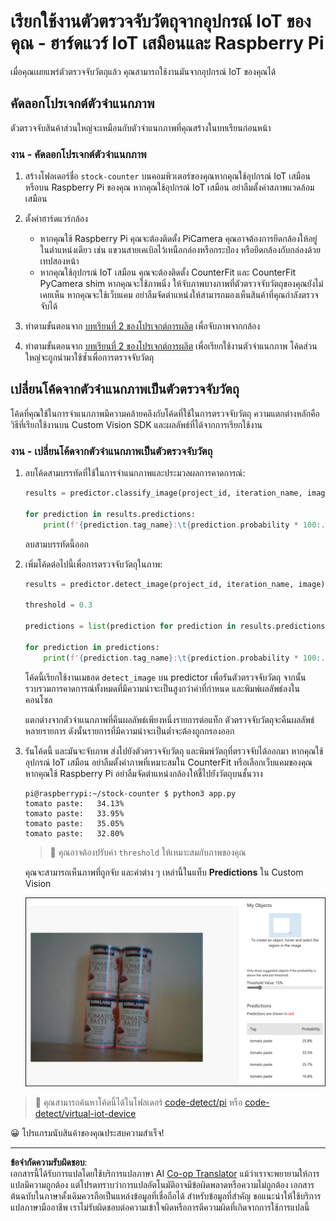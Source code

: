 <!--
CO_OP_TRANSLATOR_METADATA:
{
  "original_hash": "a3fdfec1d1e2cb645ea11c2930b51299",
  "translation_date": "2025-08-27T21:40:35+00:00",
  "source_file": "5-retail/lessons/2-check-stock-device/single-board-computer-object-detector.md",
  "language_code": "th"
}
-->
# เรียกใช้งานตัวตรวจจับวัตถุจากอุปกรณ์ IoT ของคุณ - ฮาร์ดแวร์ IoT เสมือนและ Raspberry Pi

เมื่อคุณเผยแพร่ตัวตรวจจับวัตถุแล้ว คุณสามารถใช้งานมันจากอุปกรณ์ IoT ของคุณได้

## คัดลอกโปรเจกต์ตัวจำแนกภาพ

ตัวตรวจจับสินค้าส่วนใหญ่จะเหมือนกับตัวจำแนกภาพที่คุณสร้างในบทเรียนก่อนหน้า

### งาน - คัดลอกโปรเจกต์ตัวจำแนกภาพ

1. สร้างโฟลเดอร์ชื่อ `stock-counter` บนคอมพิวเตอร์ของคุณหากคุณใช้อุปกรณ์ IoT เสมือน หรือบน Raspberry Pi ของคุณ หากคุณใช้อุปกรณ์ IoT เสมือน อย่าลืมตั้งค่าสภาพแวดล้อมเสมือน

1. ตั้งค่าฮาร์ดแวร์กล้อง

    * หากคุณใช้ Raspberry Pi คุณจะต้องติดตั้ง PiCamera คุณอาจต้องการยึดกล้องให้อยู่ในตำแหน่งเดียว เช่น แขวนสายเคเบิลไว้เหนือกล่องหรือกระป๋อง หรือยึดกล้องกับกล่องด้วยเทปสองหน้า
    * หากคุณใช้อุปกรณ์ IoT เสมือน คุณจะต้องติดตั้ง CounterFit และ CounterFit PyCamera shim หากคุณจะใช้ภาพนิ่ง ให้จับภาพบางภาพที่ตัวตรวจจับวัตถุของคุณยังไม่เคยเห็น หากคุณจะใช้เว็บแคม อย่าลืมจัดตำแหน่งให้สามารถมองเห็นสินค้าที่คุณกำลังตรวจจับได้

1. ทำตามขั้นตอนจาก [บทเรียนที่ 2 ของโปรเจกต์การผลิต](../../../4-manufacturing/lessons/2-check-fruit-from-device/README.md#task---capture-an-image-using-an-iot-device) เพื่อจับภาพจากกล้อง

1. ทำตามขั้นตอนจาก [บทเรียนที่ 2 ของโปรเจกต์การผลิต](../../../4-manufacturing/lessons/2-check-fruit-from-device/README.md#task---classify-images-from-your-iot-device) เพื่อเรียกใช้งานตัวจำแนกภาพ โค้ดส่วนใหญ่จะถูกนำมาใช้ซ้ำเพื่อการตรวจจับวัตถุ

## เปลี่ยนโค้ดจากตัวจำแนกภาพเป็นตัวตรวจจับวัตถุ

โค้ดที่คุณใช้ในการจำแนกภาพมีความคล้ายคลึงกับโค้ดที่ใช้ในการตรวจจับวัตถุ ความแตกต่างหลักคือวิธีที่เรียกใช้งานบน Custom Vision SDK และผลลัพธ์ที่ได้จากการเรียกใช้งาน

### งาน - เปลี่ยนโค้ดจากตัวจำแนกภาพเป็นตัวตรวจจับวัตถุ

1. ลบโค้ดสามบรรทัดที่ใช้ในการจำแนกภาพและประมวลผลการคาดการณ์:

    ```python
    results = predictor.classify_image(project_id, iteration_name, image)
    
    for prediction in results.predictions:
        print(f'{prediction.tag_name}:\t{prediction.probability * 100:.2f}%')
    ```

    ลบสามบรรทัดนี้ออก

1. เพิ่มโค้ดต่อไปนี้เพื่อการตรวจจับวัตถุในภาพ:

    ```python
    results = predictor.detect_image(project_id, iteration_name, image)

    threshold = 0.3
    
    predictions = list(prediction for prediction in results.predictions if prediction.probability > threshold)
    
    for prediction in predictions:
        print(f'{prediction.tag_name}:\t{prediction.probability * 100:.2f}%')
    ```

    โค้ดนี้เรียกใช้งานเมธอด `detect_image` บน predictor เพื่อรันตัวตรวจจับวัตถุ จากนั้นรวบรวมการคาดการณ์ทั้งหมดที่มีความน่าจะเป็นสูงกว่าค่าที่กำหนด และพิมพ์ผลลัพธ์ลงในคอนโซล

    แตกต่างจากตัวจำแนกภาพที่คืนผลลัพธ์เพียงหนึ่งรายการต่อแท็ก ตัวตรวจจับวัตถุจะคืนผลลัพธ์หลายรายการ ดังนั้นรายการที่มีความน่าจะเป็นต่ำจะต้องถูกกรองออก

1. รันโค้ดนี้ และมันจะจับภาพ ส่งไปยังตัวตรวจจับวัตถุ และพิมพ์วัตถุที่ตรวจจับได้ออกมา หากคุณใช้อุปกรณ์ IoT เสมือน อย่าลืมตั้งค่าภาพที่เหมาะสมใน CounterFit หรือเลือกเว็บแคมของคุณ หากคุณใช้ Raspberry Pi อย่าลืมจัดตำแหน่งกล้องให้ชี้ไปยังวัตถุบนชั้นวาง

    ```output
    pi@raspberrypi:~/stock-counter $ python3 app.py 
    tomato paste:   34.13%
    tomato paste:   33.95%
    tomato paste:   35.05%
    tomato paste:   32.80%
    ```

    > 💁 คุณอาจต้องปรับค่า `threshold` ให้เหมาะสมกับภาพของคุณ

    คุณจะสามารถเห็นภาพที่ถูกจับ และค่าต่าง ๆ เหล่านี้ในแท็บ **Predictions** ใน Custom Vision

    ![กระป๋องซอสมะเขือเทศ 4 กระป๋องบนชั้นวาง พร้อมการคาดการณ์สำหรับการตรวจจับ 4 รายการที่ 35.8%, 33.5%, 25.7% และ 16.6%](../../../../../translated_images/custom-vision-stock-prediction.942266ab1bcca3410ecdf23643b9f5f570cfab2345235074e24c51f285777613.th.png)

> 💁 คุณสามารถค้นหาโค้ดนี้ได้ในโฟลเดอร์ [code-detect/pi](../../../../../5-retail/lessons/2-check-stock-device/code-detect/pi) หรือ [code-detect/virtual-iot-device](../../../../../5-retail/lessons/2-check-stock-device/code-detect/virtual-iot-device)

😀 โปรแกรมนับสินค้าของคุณประสบความสำเร็จ!

---

**ข้อจำกัดความรับผิดชอบ**:  
เอกสารนี้ได้รับการแปลโดยใช้บริการแปลภาษา AI [Co-op Translator](https://github.com/Azure/co-op-translator) แม้ว่าเราจะพยายามให้การแปลมีความถูกต้อง แต่โปรดทราบว่าการแปลอัตโนมัติอาจมีข้อผิดพลาดหรือความไม่ถูกต้อง เอกสารต้นฉบับในภาษาดั้งเดิมควรถือเป็นแหล่งข้อมูลที่เชื่อถือได้ สำหรับข้อมูลที่สำคัญ ขอแนะนำให้ใช้บริการแปลภาษามืออาชีพ เราไม่รับผิดชอบต่อความเข้าใจผิดหรือการตีความผิดที่เกิดจากการใช้การแปลนี้